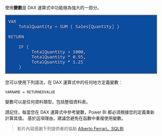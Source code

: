 使用**變數**是 DAX 運算式中功能極為強大的一部分。

![](media/7-4-dax-expressions/dax-variables_1.png)

您可以使用下列語法，在 DAX 運算式中的任何地方定義變數︰

    VARNAME = RETURNEDVALUE

變數可以是任何資料類型，包括整個資料表。

請記住，每當您在 DAX 運算式中參考變數，Power BI 都必須根據您的定義重新計算其值。 基於這項理由，建議您避免在函數中重複使用變數。

> 影片內容感謝下列提供者的協助 [Alberto Ferrari、SQLBI](http://www.sqlbi.com/learning-dax)
> 
> 

